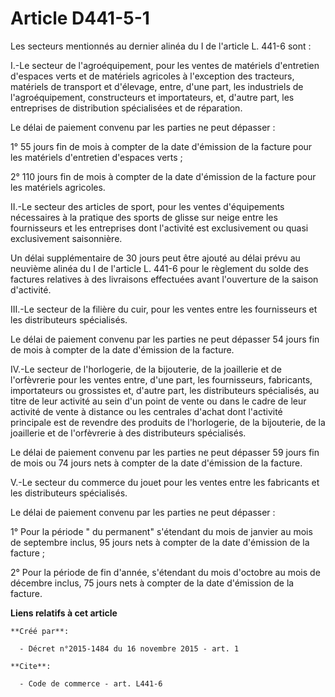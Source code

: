 # Article D441-5-1

Les secteurs mentionnés au dernier alinéa du I de l'article L. 441-6 sont : 

I.-Le secteur de l'agroéquipement, pour les ventes de matériels d'entretien d'espaces verts et de matériels agricoles à
l'exception des tracteurs, matériels de transport et d'élevage, entre, d'une part, les industriels de l'agroéquipement,
constructeurs et importateurs, et, d'autre part, les entreprises de distribution spécialisées et de réparation. 

Le délai de paiement convenu par les parties ne peut dépasser : 

1° 55 jours fin de mois à compter de la date d'émission de la facture pour les matériels d'entretien d'espaces verts ; 

2° 110 jours fin de mois à compter de la date d'émission de la facture pour les matériels agricoles. 

II.-Le secteur des articles de sport, pour les ventes d'équipements nécessaires à la pratique des sports de glisse sur neige
entre les fournisseurs et les entreprises dont l'activité est exclusivement ou quasi exclusivement saisonnière. 

Un délai supplémentaire de 30 jours peut être ajouté au délai prévu au neuvième alinéa du I de l'article L. 441-6 pour le
règlement du solde des factures relatives à des livraisons effectuées avant l'ouverture de la saison d'activité. 

III.-Le secteur de la filière du cuir, pour les ventes entre les fournisseurs et les distributeurs spécialisés. 

Le délai de paiement convenu par les parties ne peut dépasser 54 jours fin de mois à compter de la date d'émission de la
facture. 

IV.-Le secteur de l'horlogerie, de la bijouterie, de la joaillerie et de l'orfèvrerie pour les ventes entre, d'une part, les
fournisseurs, fabricants, importateurs ou grossistes et, d'autre part, les distributeurs spécialisés, au titre de leur
activité au sein d'un point de vente ou dans le cadre de leur activité de vente à distance ou les centrales d'achat dont
l'activité principale est de revendre des produits de l'horlogerie, de la bijouterie, de la joaillerie et de l'orfèvrerie à
des distributeurs spécialisés. 

Le délai de paiement convenu par les parties ne peut dépasser 59 jours fin de mois ou 74 jours nets à compter de la date
d'émission de la facture. 

V.-Le secteur du commerce du jouet pour les ventes entre les fabricants et les distributeurs spécialisés. 

Le délai de paiement convenu par les parties ne peut dépasser : 

1° Pour la période  "  du permanent" s'étendant du mois de janvier au mois de septembre inclus, 95 jours nets à compter de la
date d'émission de la facture ;

2° Pour la période de fin d'année, s'étendant du mois d'octobre au mois de décembre inclus, 75 jours nets à compter de la
date d'émission de la facture.

**Liens relatifs à cet article**

	**Créé par**:

	  - Décret n°2015-1484 du 16 novembre 2015 - art. 1

	**Cite**:

	  - Code de commerce - art. L441-6
